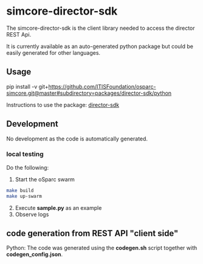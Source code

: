 # simcore-director-sdk

The simcore-director-sdk is the client library needed to access the director REST Api.

It is currently available as an auto-generated python package but could be easily generated for other languages.

## Usage

pip install -v  git+https://github.com/ITISFoundation/osparc-simcore.git@master#subdirectory=packages/director-sdk/python

Instructions to use the package: [director-sdk](https://github.com/ITISFoundation/osparc-simcore/blob/master/packages/director-sdk/python/README.md)

## Development

No development as the code is automatically generated.

### local testing

Do the following:
1. Start the oSparc swarm
```bash
make build
make up-swarm
```
2. Execute __sample.py__ as an example
3. Observe logs

## code generation from REST API "client side"

Python: The code was generated using the __codegen.sh__ script together with __codegen_config.json__.
